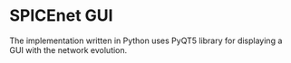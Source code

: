 # SPICEnet GUI
The implementation written in Python uses PyQT5 library for displaying a GUI with the network evolution.
